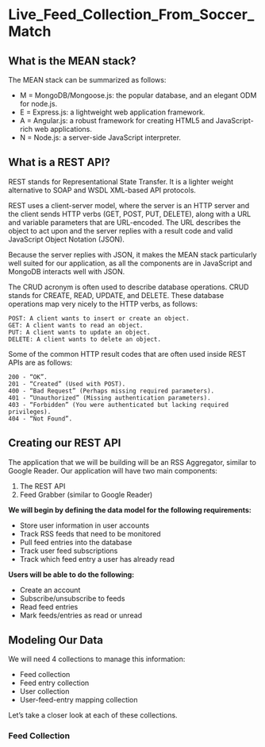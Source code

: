 # Live_Feed_Collection_From_Soccer_Match

## What is the MEAN stack?

The MEAN stack can be summarized as follows:

* M = MongoDB/Mongoose.js: the popular database, and an elegant         ODM for node.js.
* E = Express.js: a lightweight web application framework.
* A = Angular.js: a robust framework for creating HTML5 and             JavaScript-rich web applications.
* N = Node.js: a server-side JavaScript interpreter.

## What is a REST API?

REST stands for Representational State Transfer. It is a lighter weight alternative to SOAP and WSDL XML-based API protocols.

REST uses a client-server model, where the server is an HTTP server and the client sends HTTP verbs (GET, POST, PUT, DELETE), along with a URL and variable parameters that are URL-encoded. The URL describes the object to act upon and the server replies with a result code and valid JavaScript Object Notation (JSON).

Because the server replies with JSON, it makes the MEAN stack particularly well suited for our application, as all the components are in JavaScript and MongoDB interacts well with JSON.

The CRUD acronym is often used to describe database operations. CRUD stands for CREATE, READ, UPDATE, and DELETE. These database operations map very nicely to the HTTP verbs, as follows:

    POST: A client wants to insert or create an object.
    GET: A client wants to read an object.
    PUT: A client wants to update an object.
    DELETE: A client wants to delete an object.

Some of the common HTTP result codes that are often used inside REST APIs are as follows:

    200 - “OK”.
    201 - “Created” (Used with POST).
    400 - “Bad Request” (Perhaps missing required parameters).
    401 - “Unauthorized” (Missing authentication parameters).
    403 - “Forbidden” (You were authenticated but lacking required privileges).
    404 - “Not Found”.

## Creating our REST API

The application that we will be building will be an RSS Aggregator, similar to Google Reader. Our application will have two main components:

1.  The REST API
2. Feed Grabber (similar to Google Reader)

**We will begin by defining the data model for the following requirements:**

* Store user information in user accounts
* Track RSS feeds that need to be monitored
* Pull feed entries into the database
* Track user feed subscriptions
* Track which feed entry a user has already read

**Users will be able to do the following:**

* Create an account
* Subscribe/unsubscribe to feeds
* Read feed entries
* Mark feeds/entries as read or unread

## Modeling Our Data

We will need 4 collections to manage this information:

* Feed collection
* Feed entry collection
* User collection
* User-feed-entry mapping collection

Let’s take a closer look at each of these collections.

### Feed Collection





